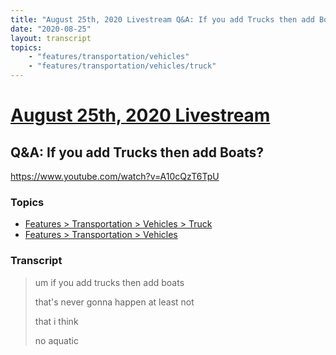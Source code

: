 ```yaml
---
title: "August 25th, 2020 Livestream Q&A: If you add Trucks then add Boats?"
date: "2020-08-25"
layout: transcript
topics:
    - "features/transportation/vehicles"
    - "features/transportation/vehicles/truck"
---
```

# [August 25th, 2020 Livestream](../2020-08-25.md)
## Q&A: If you add Trucks then add Boats?
https://www.youtube.com/watch?v=A10cQzT6TpU

### Topics
* [Features > Transportation > Vehicles > Truck](../topics/features/transportation/vehicles/truck.md)
* [Features > Transportation > Vehicles](../topics/features/transportation/vehicles.md)

### Transcript

> um if you add trucks then add boats
> 
> that's never gonna happen at least not
> 
> that i think
> 
> no aquatic
> 
